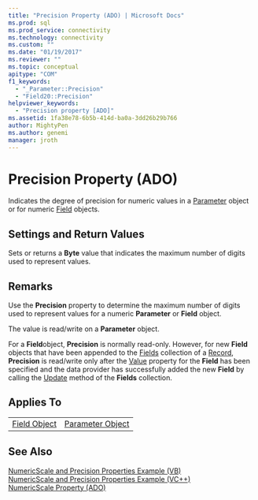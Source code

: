 ```yaml
---
title: "Precision Property (ADO) | Microsoft Docs"
ms.prod: sql
ms.prod_service: connectivity
ms.technology: connectivity
ms.custom: ""
ms.date: "01/19/2017"
ms.reviewer: ""
ms.topic: conceptual
apitype: "COM"
f1_keywords: 
  - "_Parameter::Precision"
  - "Field20::Precision"
helpviewer_keywords: 
  - "Precision property [ADO]"
ms.assetid: 1fa38e78-6b5b-414d-ba0a-3dd26b29b766
author: MightyPen
ms.author: genemi
manager: jroth
---
```

# Precision Property (ADO)
Indicates the degree of precision for numeric values in a [Parameter](../../../ado/reference/ado-api/parameter-object.md) object or for numeric [Field](../../../ado/reference/ado-api/field-object.md) objects.  
  
## Settings and Return Values  
 Sets or returns a **Byte** value that indicates the maximum number of digits used to represent values.  
  
## Remarks  
 Use the **Precision** property to determine the maximum number of digits used to represent values for a numeric **Parameter** or **Field** object.  
  
 The value is read/write on a **Parameter** object.  
  
 For a **Field**object, **Precision** is normally read-only. However, for new **Field** objects that have been appended to the [Fields](../../../ado/reference/ado-api/fields-collection-ado.md) collection of a [Record](../../../ado/reference/ado-api/record-object-ado.md), **Precision** is read/write only after the [Value](../../../ado/reference/ado-api/value-property-ado.md) property for the **Field** has been specified and the data provider has successfully added the new **Field** by calling the [Update](../../../ado/reference/ado-api/update-method.md) method of the **Fields** collection.  
  
## Applies To  
  
|||  
|-|-|  
|[Field Object](../../../ado/reference/ado-api/field-object.md)|[Parameter Object](../../../ado/reference/ado-api/parameter-object.md)|  
  
## See Also  
 [NumericScale and Precision Properties Example (VB)](../../../ado/reference/ado-api/numericscale-and-precision-properties-example-vb.md)   
 [NumericScale and Precision Properties Example (VC++)](../../../ado/reference/ado-api/numericscale-and-precision-properties-example-vc.md)   
 [NumericScale Property (ADO)](../../../ado/reference/ado-api/numericscale-property-ado.md)
